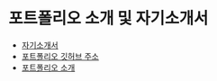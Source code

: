 # 포트폴리오 소개 및 자기소개서

- [자기소개서](./자기소개서.md)
- [포트폴리오 깃허브 주소](https://github.com/nachiketa3299/Munchkin)
- [포트폴리오 소개](./포트폴리오%20소개.md)

